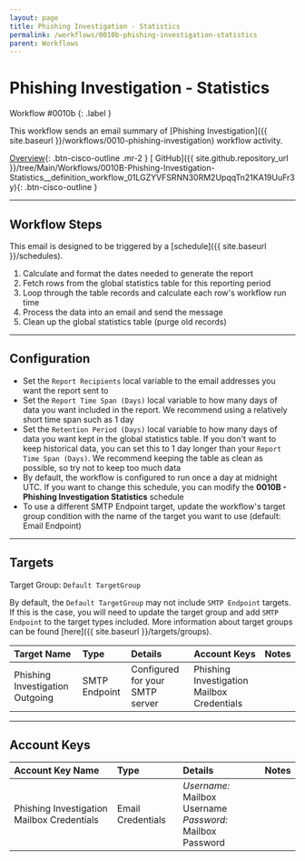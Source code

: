 ```yaml
---
layout: page
title: Phishing Investigation - Statistics
permalink: /workflows/0010b-phishing-investigation-statistics
parent: Workflows
---
```


# Phishing Investigation - Statistics
<div markdown="1">
Workflow #0010b
{: .label }
</div>

This workflow sends an email summary of [Phishing Investigation]({{ site.baseurl }}/workflows/0010-phishing-investigation) workflow activity.

[<i class="fa fa-video mr-1"></i> Overview](https://www.youtube.com/watch?v=eQYwVU2ge00&list=PLPFIie48Myg2tu2gHbgm-moYg8LDaXsSo&index=7){: .btn-cisco-outline .mr-2 } [<i class="fab fa-github"></i> GitHub]({{ site.github.repository_url }}/tree/Main/Workflows/0010B-Phishing-Investigation-Statistics__definition_workflow_01LGZYVFSRNN30RM2UpqqTn21KA19UuFr3y){: .btn-cisco-outline }

---

## Workflow Steps
This email is designed to be triggered by a [schedule]({{ site.baseurl }}/schedules).

1. Calculate and format the dates needed to generate the report
1. Fetch rows from the global statistics table for this reporting period
1. Loop through the table records and calculate each row's workflow run time
1. Process the data into an email and send the message
1. Clean up the global statistics table (purge old records)

---

## Configuration
* Set the `Report Recipients` local variable to the email addresses you want the report sent to
* Set the `Report Time Span (Days)` local variable to how many days of data you want included in the report. We recommend using a relatively short time span such as 1 day
* Set the `Retention Period (Days)` local variable to how many days of data you want kept in the global statistics table. If you don't want to keep historical data, you can set this to 1 day longer than your `Report Time Span (Days)`. We recommend keeping the table as clean as possible, so try not to keep too much data
* By default, the workflow is configured to run once a day at midnight UTC. If you want to change this schedule, you can modify the **0010B - Phishing Investigation Statistics** schedule
* To use a different SMTP Endpoint target, update the workflow's target group condition with the name of the target you want to use (default: Email Endpoint)

---

## Targets
Target Group: `Default TargetGroup`

By default, the `Default TargetGroup` may not include `SMTP Endpoint` targets. If this is the case, you will need to update the target group and add `SMTP Endpoint` to the target types included. More information about target groups can be found [here]({{ site.baseurl }}/targets/groups).

| Target Name | Type | Details | Account Keys | Notes |
|:------------|:-----|:--------|:-------------|:------|
| Phishing Investigation Outgoing | SMTP Endpoint | Configured for your SMTP server | Phishing Investigation Mailbox Credentials | |

---

## Account Keys

| Account Key Name | Type | Details | Notes |
|:-----------------|:-----|:--------|:------|
| Phishing Investigation Mailbox Credentials | Email Credentials | _Username:_ Mailbox Username<br />_Password:_ Mailbox Password | |